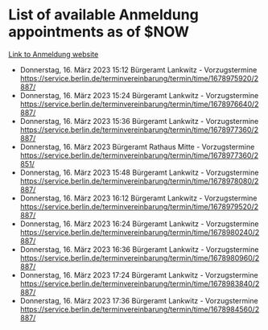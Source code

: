 # List of available Anmeldung appointments as of $NOW
[Link to Anmeldung website](https://service.berlin.de/terminvereinbarung/termin/tag.php?termin=1&anliegen[]=120686&dienstleisterlist=122210,122217,327316,122219,327312,122227,327314,122231,327346,122243,327348,122254,122252,329742,122260,329745,122262,329748,122271,327278,122273,327274,122277,327276,330436,122280,327294,122282,327290,122284,327292,122291,327270,122285,327266,122286,327264,122296,327268,150230,329760,122297,327286,122294,327284,122312,329763,122314,329775,122304,327330,122311,327334,122309,327332,317869,122281,327352,122279,329772,122283,122276,327324,122274,327326,122267,329766,122246,327318,122251,327320,122257,327322,122208,327298,122226,327300&herkunft=http%3A%2F%2Fservice.berlin.de%2Fdienstleistung%2F120686%2F)
- Donnerstag, 16. März 2023 15:12 Bürgeramt Lankwitz - Vorzugstermine https://service.berlin.de/terminvereinbarung/termin/time/1678975920/2887/
- Donnerstag, 16. März 2023 15:24 Bürgeramt Lankwitz - Vorzugstermine https://service.berlin.de/terminvereinbarung/termin/time/1678976640/2887/
- Donnerstag, 16. März 2023 15:36 Bürgeramt Lankwitz - Vorzugstermine https://service.berlin.de/terminvereinbarung/termin/time/1678977360/2887/
- Donnerstag, 16. März 2023  Bürgeramt Rathaus Mitte - Vorzugstermine https://service.berlin.de/terminvereinbarung/termin/time/1678977360/2851/
- Donnerstag, 16. März 2023 15:48 Bürgeramt Lankwitz - Vorzugstermine https://service.berlin.de/terminvereinbarung/termin/time/1678978080/2887/
- Donnerstag, 16. März 2023 16:12 Bürgeramt Lankwitz - Vorzugstermine https://service.berlin.de/terminvereinbarung/termin/time/1678979520/2887/
- Donnerstag, 16. März 2023 16:24 Bürgeramt Lankwitz - Vorzugstermine https://service.berlin.de/terminvereinbarung/termin/time/1678980240/2887/
- Donnerstag, 16. März 2023 16:36 Bürgeramt Lankwitz - Vorzugstermine https://service.berlin.de/terminvereinbarung/termin/time/1678980960/2887/
- Donnerstag, 16. März 2023 17:24 Bürgeramt Lankwitz - Vorzugstermine https://service.berlin.de/terminvereinbarung/termin/time/1678983840/2887/
- Donnerstag, 16. März 2023 17:36 Bürgeramt Lankwitz - Vorzugstermine https://service.berlin.de/terminvereinbarung/termin/time/1678984560/2887/
